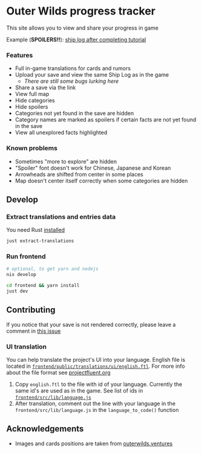 # Outer Wilds progress tracker

This site allows you to view and share your progress in game

Example (**SPOILERS!!**): [ship log after completing tutorial](https://istudyatuni.github.io/ow-tracker/#save=AAAAAAAAAAAAAAAAAAAAAAAAAEAAAAAAAAAAAAAAAAAAAAAAAAAAAAAAPxAAAAA=)

### Features

- Full in-game translations for cards and rumors
- Upload your save and view the same Ship Log as in the game
	- *There are still some bugs lurking here*
- Share a save via the link
- View full map
- Hide categories
- Hide spoilers
- Categories not yet found in the save are hidden
- Category names are marked as spoilers if certain facts are not yet found in the save
- View all unexplored facts highlighted

### Known problems

- Sometimes "more to explore" are hidden
- "Spoiler" font doesn't work for Chinese, Japanese and Korean
- Arrowheads are shifted from center in some places
- Map doesn't center itself correctly when some categories are hidden

## Develop

### Extract translations and entries data

You need Rust [installed](https://rustup.rs)

```sh
just extract-translations
```

### Run frontend

```sh
# optional, to get yarn and nodejs
nix develop 

cd frontend && yarn install
just dev
```

## Contributing

If you notice that your save is not rendered correctly, please leave a comment in [this issue](https://github.com/istudyatuni/ow-tracker/issues/1)

### UI translation

You can help translate the project's UI into your language. English file is located in [`frontend/public/translations/ui/english.ftl`](frontend/public/translations/ui/english.ftl). For more info about the file format see [projectfluent.org](https://projectfluent.org)

1. Copy `english.ftl` to the file with id of your language. Currently the same id's are used as in the game. See list of ids in [`frontend/src/lib/language.js`](./frontend/src/lib/language.js)
2. After translation, comment out the line with your language in the `frontend/src/lib/language.js` in the `language_to_code()` function

## Acknowledgements

- Images and cards positions are taken from [outerwilds.ventures](https://outerwilds.ventures)
